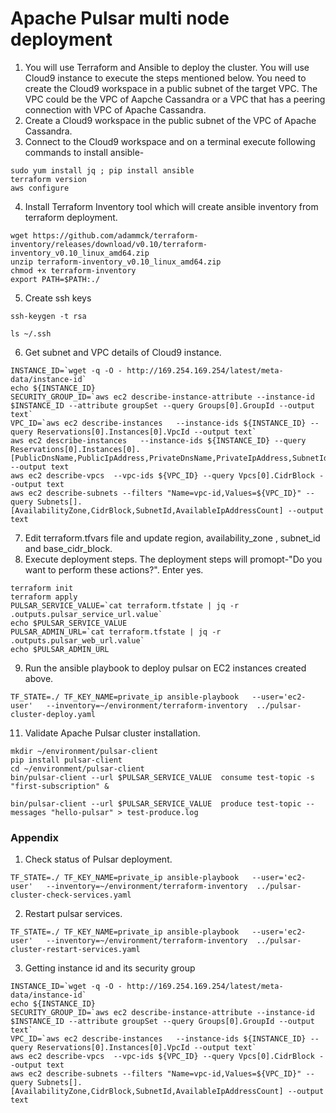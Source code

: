 # Apache Pulsar multi node deployment
1. You will use Terraform and Ansible to deploy the cluster. You will use Cloud9 instance to execute the steps mentioned below. You need to create the Cloud9 workspace in a public subnet of the target VPC. The VPC could be the VPC of Aapche Cassandra or a VPC that has a peering connection with VPC of Apache Cassandra. 
2. Create a Cloud9 workspace in the public subnet of the VPC of Apache Cassandra.
3. Connect to the Cloud9 workspace and on a terminal execute following commands to install ansible-
```shell
sudo yum install jq ; pip install ansible
terraform version
aws configure
```
4. Install Terraform Inventory tool which will create ansible inventory from terraform deployment.
```shell
wget https://github.com/adammck/terraform-inventory/releases/download/v0.10/terraform-inventory_v0.10_linux_amd64.zip
unzip terraform-inventory_v0.10_linux_amd64.zip 
chmod +x terraform-inventory
export PATH=$PATH:./
```
5. Create ssh keys
```shell
ssh-keygen -t rsa  

ls ~/.ssh
```
6. Get subnet and VPC details of Cloud9 instance.
```shell
INSTANCE_ID=`wget -q -O - http://169.254.169.254/latest/meta-data/instance-id`
echo ${INSTANCE_ID}
SECURITY_GROUP_ID=`aws ec2 describe-instance-attribute --instance-id $INSTANCE_ID --attribute groupSet --query Groups[0].GroupId --output text`
VPC_ID=`aws ec2 describe-instances   --instance-ids ${INSTANCE_ID} --query Reservations[0].Instances[0].VpcId --output text`
aws ec2 describe-instances   --instance-ids ${INSTANCE_ID} --query Reservations[0].Instances[0].[PublicDnsName,PublicIpAddress,PrivateDnsName,PrivateIpAddress,SubnetId,VpcId] --output text
aws ec2 describe-vpcs  --vpc-ids ${VPC_ID} --query Vpcs[0].CidrBlock --output text
aws ec2 describe-subnets --filters "Name=vpc-id,Values=${VPC_ID}" --query Subnets[].[AvailabilityZone,CidrBlock,SubnetId,AvailableIpAddressCount] --output text

```

7. Edit terraform.tfvars file and update region, availability_zone , subnet_id and base_cidr_block.
8. Execute deployment steps. The deployment steps will promopt-"Do you want to perform these actions?". Enter yes.
```shell
terraform init
terraform apply
PULSAR_SERVICE_VALUE=`cat terraform.tfstate | jq -r .outputs.pulsar_service_url.value` 
echo $PULSAR_SERVICE_VALUE 
PULSAR_ADMIN_URL=`cat terraform.tfstate | jq -r .outputs.pulsar_web_url.value` 
echo $PULSAR_ADMIN_URL
```

9. Run the ansible playbook to deploy pulsar on EC2 instances created above.
```shell
TF_STATE=./ TF_KEY_NAME=private_ip ansible-playbook   --user='ec2-user'   --inventory=~/environment/terraform-inventory  ../pulsar-cluster-deploy.yaml
```
11. Validate Apache Pulsar cluster  installation. 
```shell
mkdir ~/environment/pulsar-client
pip install pulsar-client
cd ~/environment/pulsar-client
bin/pulsar-client --url $PULSAR_SERVICE_VALUE  consume test-topic -s "first-subscription" &

bin/pulsar-client --url $PULSAR_SERVICE_VALUE  produce test-topic --messages "hello-pulsar" > test-produce.log

```
### Appendix
1. Check status of Pulsar deployment. 
   
```
TF_STATE=./ TF_KEY_NAME=private_ip ansible-playbook   --user='ec2-user'   --inventory=~/environment/terraform-inventory  ../pulsar-cluster-check-services.yaml

```
2. Restart pulsar services.

```
TF_STATE=./ TF_KEY_NAME=private_ip ansible-playbook   --user='ec2-user'   --inventory=~/environment/terraform-inventory  ../pulsar-cluster-restart-services.yaml

```

3. Getting instance id and its security group
```shell
INSTANCE_ID=`wget -q -O - http://169.254.169.254/latest/meta-data/instance-id`
echo ${INSTANCE_ID} 
SECURITY_GROUP_ID=`aws ec2 describe-instance-attribute --instance-id $INSTANCE_ID --attribute groupSet --query Groups[0].GroupId --output text`
VPC_ID=`aws ec2 describe-instances   --instance-ids ${INSTANCE_ID} --query Reservations[0].Instances[0].VpcId --output text`
aws ec2 describe-vpcs  --vpc-ids ${VPC_ID} --query Vpcs[0].CidrBlock --output text
aws ec2 describe-subnets --filters "Name=vpc-id,Values=${VPC_ID}" --query Subnets[].[AvailabilityZone,CidrBlock,SubnetId,AvailableIpAddressCount] --output text
```

